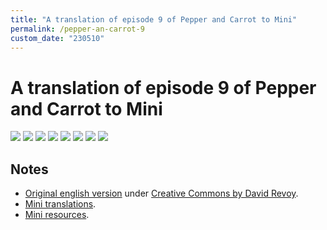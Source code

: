```yaml
---
title: "A translation of episode 9 of Pepper and Carrot to Mini"
permalink: /pepper-an-carrot-9
custom_date: "230510"
---
```


# A translation of episode 9 of Pepper and Carrot to Mini

![](/assets/images/pepper_carrot_09_00.png)
![](/assets/images/pepper_carrot_09_01.png)
![](/assets/images/pepper_carrot_09_02.png)
![](/assets/images/pepper_carrot_09_03.png)
![](/assets/images/pepper_carrot_09_04.png)
![](/assets/images/pepper_carrot_09_05.png)
![](/assets/images/pepper_carrot_09_06.png)
![](/assets/images/pepper_carrot_09_07.png)

## Notes

- [Original english version](https://www.peppercarrot.com/en/webcomic/ep09_The-Remedy.html) under [Creative Commons by David Revoy](https://creativecommons.org/licenses/by/4.0/).
- [Mini translations](/mini-translations).
- [Mini resources](/mini-resources).
